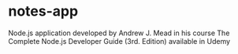 # notes-app
Node.js application developed by Andrew J. Mead in his course The Complete Node.js Developer Guide (3rd. Edition) available in Udemy
